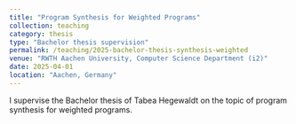```yaml
---
title: "Program Synthesis for Weighted Programs"
collection: teaching
category: thesis
type: "Bachelor thesis supervision"
permalink: /teaching/2025-bachelor-thesis-synthesis-weighted
venue: "RWTH Aachen University, Computer Science Department (i2)"
date: 2025-04-01
location: "Aachen, Germany"
---
```


I supervise the Bachelor thesis of Tabea Hegewaldt on the topic of program synthesis for weighted programs.